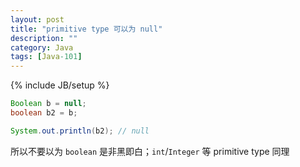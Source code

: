 ```yaml
---
layout: post
title: "primitive type 可以为 null"
description: ""
category: Java
tags: [Java-101]
---
```

{% include JB/setup %}

```java
Boolean b = null; 
boolean b2 = b;

System.out.println(b2); // null
```

所以不要以为 `boolean` 是非黑即白；`int`/`Integer` 等 primitive type 同理